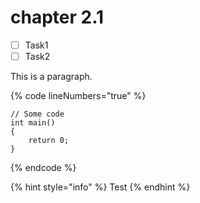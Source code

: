 # chapter 2.1

* [ ] Task1
* [ ] Task2

This is a paragraph.

{% code lineNumbers="true" %}
```
// Some code
int main()
{
    return 0;
}

```
{% endcode %}

{% hint style="info" %}
Test
{% endhint %}
